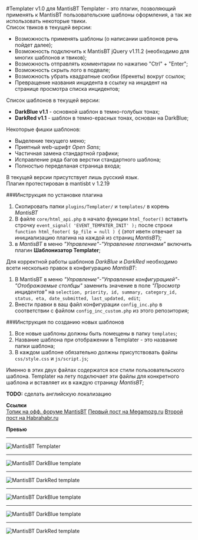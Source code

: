 #Templater v1.0 для MantisBT
Templater - это плагин, позволяющий применять к MantisBT пользовательские шаблоны оформления, а так же использовать некоторые твики.  
Список твиков в текущей версии:  
* Возможность применять шаблоны (о написании шаблонов речь пойдет далее);  
* Возможность подключить к MantisBT jQuery v1.11.2 (необходимо для многих шаблонов и твиков);
* Возможность отправлять комментарии по нажатию "Ctrl" + "Enter";
* Возможность скрыть лого в подвале;
* Возможность убрать квадратные скобки (брекеты) вокруг ссылок;
* Превращение названия инцидента в ссылку на инцидент на странице просмотра списка инцидентов;

Список шаблонов в текущей версии:  
* **DarkBlue v1.1** - основной шаблон в темно-голубых тонах;  
* **DarkRed v1.1** - шаблон в темно-ерасных тонах, основан на DarkBlue;

Некоторые фишки шаблонов:  
* Выделение текущего меню;  
* Приятный web-шрифт *Open Sans*;
* Частичная замена стандартной графики;
* Исправление ряда багов верстки стандартного шаблона;
* Полностью переделаная страница входа;


В текущей версии присутствует лишь русский язык.   
Плагин протестирован в mantisbt v 1.2.19  


###Инструкция по установке плагина  

1. Скопировать папки `plugins/Templater/` и `templates/` в корень *MantisBT*
2. В файле `core/html_api.php` в начало функции `html_footer()` вставить строчку `event_signal( 'EVENT_TEMPATER_INIT' );` после строки `function html_footer( $p_file = null ) {` (этот иветн отвечает за инициализацию плагина на каждой из страниц *MantisBT*);
3. в *MantisBT* в меню *"Управление"-"Управление плагинами"* включить плагин **Шаблонизатор Templater**;   

Для корректной работы шаблонов *DarkBlue* и *DarkRed* необходимо всети несколько правок в конфигурацию *MantisBT*:  

1. В MantisBT в меню *"Управление"-"Управление конфигурацией"-"Отображаемые столбцы"* заменить значение в поле *"Просмотр инцидентов"* на `selection, priority, id, summary, category_id, status, eta, date_submitted, last_updated, edit`;
2. Внести правки в ваш файл конфигурации `config_inc.php` в соответствии с файлом `config_inc_custom.php` из этого репозитория;  
	
###Инструкция по созданию новых шаблонов  

1. Все новые шаблоны должны быть помещены в папку `templates`;
2. Название шаблона при отображении в Templater - это название папки шаблона;
3. В каждом шаблоне обязательно должны присутствовать файлы `css/style.css` и `js/script.js`; 

Именно в этих двух файлах содержатся все стили пользовательского шаблона. Templater на лету подключает эти файлы для конкретного шаблона и вставляет их в каждую страницу *MantisBT*;  


**TODO:** сделать английскую локализацию

**Ссылки**  
[Топик на офф. форуме MantisBT](https://www.mantisbt.org/forums/viewtopic.php?f=11&t=22780) 
[Первый пост на Megamozg.ru](http://megamozg.ru/post/2160/)
[Второй пост на Habrahabr.ru](http://habrahabr.ru/post/249367/)

**Превью**  
***
![MantisBT Templater](http://habrastorage.org/files/abd/cb0/89b/abdcb089b9ca4aadaa63f412f8f7ad17.JPG)
***
![MantisBT DarkBlue template](http://habrastorage.org/files/56f/059/94b/56f05994bae448378d107f9dc6f87d56.JPG)
***
![MantisBT DarkRed template](http://habrastorage.org/files/819/8fa/75a/8198fa75a64546a9a21661eab0b1eeba.JPG)
***
![MantisBT DarkBlue template](http://habrastorage.org/files/c07/64c/f3f/c0764cf3f37649c99a4c84ce94f2cea8.PNG)
***
![MantisBT DarkBlue template](http://habrastorage.org/files/02a/d4c/1ae/02ad4c1ae60d4202a7135a42f72a15a7.PNG)
***
![MantisBT DarkRed template](http://habrastorage.org/files/685/4f9/199/6854f9199163442b9ac588c498c38527.JPG)

